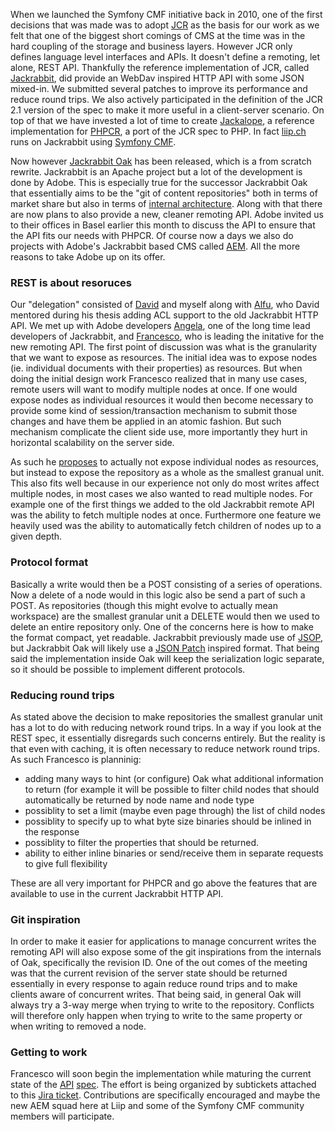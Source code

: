 When we launched the Symfony CMF initiative back in 2010, one of the first decisions that was made was to adopt [JCR](http://www.day.com/specs/jcr/2.0/index.html) as the basis for our work as we felt that one of the biggest short comings of CMS at the time was in the hard coupling of the storage and business layers. However JCR only defines language level interfaces and APIs. It doesn't define a remoting, let alone, REST API. Thankfully the reference implementation of JCR, called [Jackrabbit](http://jackrabbit.apache.org), did provide an WebDav inspired HTTP API with some JSON mixed-in. We submitted several patches to improve its performance and reduce round trips. We also actively participated in the definition of the JCR 2.1 version of the spec to make it more useful in a client-server scenario. On top of that we have invested a lot of time to create [Jackalope](http://jackalope.github.io), a reference implementation for [PHPCR](http://phpcr.github.io), a port of the JCR spec to PHP. In fact [liip.ch](http://liip.ch) runs on Jackrabbit using [Symfony CMF](http://cmf.symfony.com).

Now however [Jackrabbit Oak](http://jackrabbit.apache.org/oak/) has been released, which is a from scratch rewrite. Jackrabbit is an Apache project but a lot of the development is done by Adobe. This is especially true for the successor Jackrabbit Oak that essentially aims to be the "git of content repositories" both in terms of market share but also in terms of [internal architecture](https://docs.google.com/presentation/pub?id=1Au_l3bQ2XEhM4nZ9fftOz8MuBcnhDguW3so_QcrxlMw&start=false&loop=false&delayms=3000). Along with that there are now plans to also provide a new, cleaner remoting API. Adobe invited us to their offices in Basel earlier this month to discuss the API to ensure that the API fits our needs with PHPCR. Of course now a days we also do projects with Adobe's Jackrabbit based CMS called [AEM](http://www.liip.ch/de/what/products/content-management). All the more reasons to take Adobe up on its offer.

### REST is about resoruces

Our "delegation" consisted of [David](https://github.com/dbu) and myself along with [Alfu](https://github.com/Alfusainey/), who David mentored during his thesis adding ACL support to the old Jackrabbit HTTP API. We met up with Adobe developers [Angela](https://github.com/anchela), one of the long time lead developers of Jackrabbit, and [Francesco](https://github.com/francescomari), who is leading the initative for the new remoting API. The first point of discussion was what is the granularity that we want to expose as resources. The initial idea was to expose nodes (ie. individual documents with their properties) as resources. But when doing the initial design work Francesco realized that in many use cases, remote users will want to modify multiple nodes at once. If one would expose nodes as individual resources it would then become necessary to provide some kind of session/transaction mechanism to submit those changes and have them be applied in an atomic fashion. But such mechanism complicate the client side use, more importantly they hurt in horizontal scalability on the server side.

As such he [proposes](https://wiki.apache.org/jackrabbit/frm/HttpOperations) to actually not expose individual nodes as resources, but instead to expose the repository as a whole as the smallest granual unit. This also fits well because in our experience not only do most writes affect multiple nodes, in most cases we also wanted to read multiple nodes. For example one of the first things we added to the old Jackrabbit remote API was the ability to fetch multiple nodes at once. Furthermore one feature we heavily used was the ability to automatically fetch children of nodes up to a given depth.

### Protocol format

Basically a write would then be a POST consisting of a series of operations. Now a delete of a node would in this logic also be send a part of such a POST. As repositories (though this might evolve to actually mean workspace) are the smallest granular unit a DELETE would then we used to delete an entire repository only. One of the concerns here is how to make the format compact, yet readable. Jackrabbit previously made use of [JSOP](http://wiki.apache.org/jackrabbit/Jsop), but Jackrabbit Oak will likely use a [JSON Patch](https://tools.ietf.org/html/rfc6902) inspired format. That being said the implementation inside Oak will keep the serialization logic separate, so it should be possible to implement different protocols.

### Reducing round trips

As stated above the decision to make repositories the smallest granular unit has a lot to do with reducing network round trips. In a way if you look at the REST spec, it essentially disregards such concerns entirely. But the reality is that even with caching, it is often necessary to reduce network round trips. As such Francesco is planninig:

* adding many ways to hint (or configure) Oak what additional information to return (for example it will be possible to filter child nodes that should automatically be returned by node name and node type
* possiblity to set a limit (maybe even page through) the list of child nodes
* possiblity to specify up to what byte size binaries should be inlined in the response
* possiblity to filter the properties that should be returned.
* ability to either inline binaries or send/receive them in separate requests to give full flexibility

These are all very important for PHPCR and go above the features that are available to use in the current Jackrabbit HTTP API.

### Git inspiration

In order to make it easier for applications to manage concurrent writes the remoting API will also expose some of the git inspirations from the internals of Oak, specifically the revision ID. One of the out comes of the meeting was that the current revision of the server state should be returned essentially in every response to again reduce round trips and to make clients aware of concurrent writes. That being said, in general Oak will always try a 3-way merge when trying to write to the repository. Conflicts will therefore only happen when trying to write to the same property or when writing to removed a node.

### Getting to work

Francesco will soon begin the implementation while maturing the current state of the [API](https://wiki.apache.org/jackrabbit/frm/HttpOperations) [spec](https://wiki.apache.org/jackrabbit/frm/RemoteOperations). The effort is being organized by subtickets attached to this [Jira ticket](https://issues.apache.org/jira/browse/OAK-2414). Contributions are specifically encouraged and maybe the new AEM squad here at Liip and some of the Symfony CMF community members will participate.
